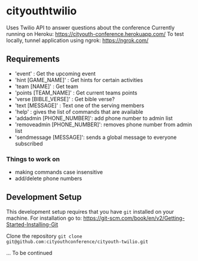 # cityouthtwilio
Uses Twilio API to answer questions about the conference
Currently running on Heroku: https://cityouth-conference.herokuapp.com/
To test locally, tunnel application using ngrok: https://ngrok.com/

## Requirements
- 'event' :  Get the upcoming event
- 'hint [GAME_NAME]' : Get hints for certain activities
- 'team [NAME]' : Get team
- 'points [TEAM_NAME]' : Get current teams points
- 'verse [BIBLE_VERSE]' : Get bible verse?
- 'text [MESSAGE]' : Text one of the serving members
- 'help' : gives the list of commands that are available
- 'addadmin [PHONE_NUMBER]': add phone number to admin list
- 'removeadmin [PHONE_NUMBER]': removes phone number from admin list
- 'sendmessage [MESSAGE]': sends a global message to everyone subscribed

### Things to work on
- making commands case insensitive
- add/delete phone numbers

## Development Setup

This development setup requires that you have `git` installed on your machine. For installation go to: https://git-scm.com/book/en/v2/Getting-Started-Installing-Git

Clone the repository
`git clone git@github.com:cityouthconference/cityouth-twilio.git`

... To be continued
